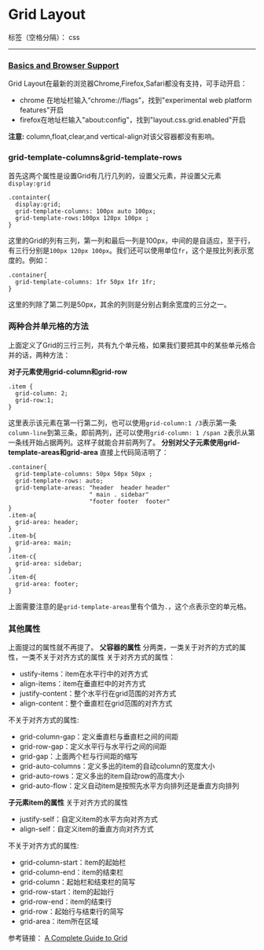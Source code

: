 ﻿# Grid Layout

标签（空格分隔）： css

---
[<h3>Basics and Browser Support</h3>][1]

Grid Layout在最新的浏览器Chrome,Firefox,Safari都没有支持，可手动开启：

 - chrome 在地址栏输入“chrome://flags”，找到"experimental web platform
   features"开启
 - firefox在地址栏输入"about:config"，找到"layout.css.grid.enabled"开启

**注意:** column,float,clear,and vertical-align对该父容器都没有影响。

**<h3>grid-template-columns&grid-template-rows</h3>**

首先这两个属性是设置Grid有几行几列的，设置父元素，并设置父元素`display:grid`
```
.containter{
  display:grid;
  grid-template-columns: 100px auto 100px;
  grid-template-rows:100px 120px 100px ;
}
```
这里的Grid的列有三列，第一列和最后一列是100px，中间的是自适应，至于行，有三行分别是`100px 120px 100px`。我们还可以使用单位`fr`，这个是按比列表示宽度的。例如：
```
.container{
  grid-template-columns: 1fr 50px 1fr 1fr;
}
```
这里的列除了第二列是50px，其余的列则是分别占剩余宽度的三分之一。
**<h3>两种合并单元格的方法</h3>**

上面定义了Grid的三行三列，共有九个单元格，如果我们要把其中的某些单元格合并的话，两种方法：

**对子元素使用grid-column和grid-row**
```
.item {
  grid-column: 2;
  grid-row:1;
}
```
这里表示该元素在第一行第二列，也可以使用`grid-column:1 /3`表示第一条`column-line`到第三条，即前两列，还可以使用`grid-column: 1 /span 2`表示从第一条线开始占据两列。这样子就能合并前两列了。
**分别对父子元素使用grid-template-areas和grid-area**
直接上代码简洁明了：
```
.container{
  grid-template-columns: 50px 50px 50px ;
  grid-template-rows: auto;
  grid-template-areas: "header  header header"
                       " main . sidebar"
                       "footer footer  footer"
}
.item-a{
  grid-area: header;
}
.item-b{
  grid-area: main;
}
.item-c{
  grid-area: sidebar;
}
.item-d{
  grid-area: footer;
}
```
上面需要注意的是`grid-template-areas`里有个值为`.`，这个点表示空的单元格。

**<h3>其他属性</h3>**

上面提过的属性就不再提了。
**父容器的属性**
分两类，一类关于对齐的方式的属性，一类不关于对齐方式的属性
关于对齐方式的属性：

- ustify-items：item在水平行中的对齐方式
- align-items：item在垂直栏中的对齐方式
- justify-content：整个水平行在grid范围的对齐方式
- align-content：整个垂直栏在grid范围的对齐方式

不关于对齐方式的属性:

- grid-column-gap：定义垂直栏与垂直栏之间的间距
- grid-row-gap：定义水平行与水平行之间的间距
- grid-gap：上面两个栏与行间距的缩写
- grid-auto-columns：定义多出的item的自动column的宽度大小
- grid-auto-rows：定义多出的item自动row的高度大小
- grid-auto-flow：定义自动item是按照先水平方向排列还是垂直方向排列

**子元素item的属性**
关于对齐方式的属性

- justify-self：自定义item的水平方向对齐方式
- align-self：自定义item的垂直方向对齐方式

不关于对齐方式的属性:

- grid-column-start：item的起始栏
- grid-column-end：item的结束栏
- grid-column：起始栏和结束栏的简写
- grid-row-start：item的起始行
- grid-row-end：item的结束行
- grid-row：起始行与结束行的简写
- grid-area：item所在区域



参考链接：
[A Complete Guide to Grid][2]


  [1]: http://caniuse.com/#search=grid
  [2]: https://css-tricks.com/snippets/css/complete-guide-grid/